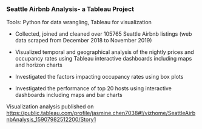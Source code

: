 ### Seattle Airbnb Analysis- a Tableau Project

Tools: Python for data wrangling, Tableau for visualization 

- Collected, joined and cleaned over 105765 Seattle Airbnb listings (web data scraped from December 2018 to November 2019)

- Visualized temporal and geographical analysis of the nightly prices and occupancy rates using Tableau interactive dashboards including maps and horizon charts 

- Investigated the factors impacting occupancy rates using box plots

- Investigated the performance of top 20 hosts using interactive dashboards including maps and bar charts 

Visualization analysis published on https://public.tableau.com/profile/jasmine.chen7038#!/vizhome/SeattleAirbnbAnalysis_15907982512200/Story1
